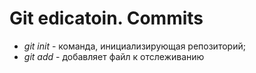 # Git edicatoin. Commits

* *git init* - команда, инициализирующая репозиторий; 
* *git add* - добавляет файл к отслеживанию
